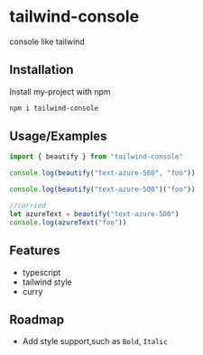 # tailwind-console

console like tailwind

## Installation

Install my-project with npm

```bash
npm i tailwind-console
```
    
## Usage/Examples

```javascript
import { beautify } from "tailwind-console"

console.log(beautify("text-azure-500", "foo"))

console.log(beautify("text-azure-500")("foo"))

//curried
let azureText = beautify("text-azure-500")
console.log(azureText("foo"))
```


## Features

- typescript
- tailwind style 
- curry


## Roadmap

- Add style support,such as `Bold`, `Italic`
